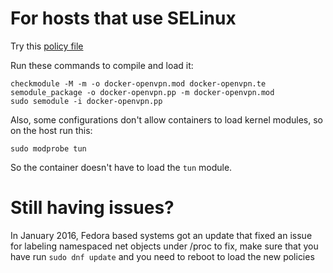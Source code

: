 # For hosts that use SELinux

Try this [policy file](docker-openvpn.te)

Run these commands to compile and load it:

```
checkmodule -M -m -o docker-openvpn.mod docker-openvpn.te
semodule_package -o docker-openvpn.pp -m docker-openvpn.mod
sudo semodule -i docker-openvpn.pp
```

Also, some configurations don't allow containers to load kernel modules, so on the host run this:

```
sudo modprobe tun
```

So the container doesn't have to load the `tun` module.


# Still having issues?

In January 2016, Fedora based systems got an update that fixed an issue for labeling namespaced net objects under /proc
to fix, make sure that you have run `sudo dnf update` and you need to reboot to load the new policies
